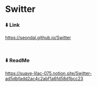 # Switter

### ⬇️ Link
https://seondal.github.io/Switter

<br>

### ⬇️ ReadMe
https://suave-lilac-075.notion.site/Switter-ad5dbfadd2ac4c2abf1a6fd58d1bcc23
